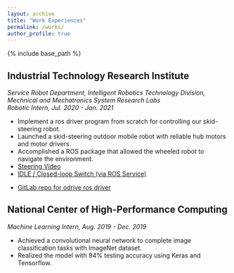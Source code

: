 ```yaml
---
layout: archive
title: "Work Experiences"
permalink: /works/
author_profile: true
---
```


{% include base_path %}

## Industrial Technology Research Institute  
*Service Robot Department, Intelligent Robotics Technology Division, Mechnical and Mechatronics System Research Labs*  
*Robotic Intern, Jul. 2020 - Jan. 2021*  
* Implement a ros driver program from scratch for controlling our skid-steering robot.  
* Launched a skid-steering outdoor mobile robot with reliable hub motors and motor drivers.      
* Accomplished a ROS package that allowed the wheeled robot to navigate the environment.  
* [Steering Video](https://drive.google.com/file/d/1NyFRt79YzM3azaviLcz2Dt8Tn5gh6NSv/view?usp=sharing)  
* [IDLE / Closed-loop Switch (via ROS Service)](https://drive.google.com/file/d/1fKVTdZ7AaRqk3uxVlwn9kkac-rvJZoYx/view?usp=sharing)  
<!-- * [Autonomous Floor Scrubber](https://drive.google.com/file/d/1NyFRt79YzM3azaviLcz2Dt8Tn5gh6NSv/view?usp=sharing)   -->
* [GitLab repo for odrive ros driver](https://gitlab.com/106030009/odrive_ros_itri)

## National Center of High-Performance Computing   
*Machine Learning Intern, Aug. 2019 - Dec. 2019*     

* Achieved a convolutional neural network to complete image classification tasks with ImageNet dataset.
* Realized the model with 94\% testing accuracy using Keras and Tensorflow.
<!-- TODO: photo & Video & Github Links. -->


